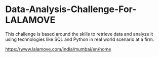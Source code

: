 # Data-Analysis-Challenge-For-LALAMOVE
This challenge is based around the skills to retrieve data and analyze it using technologies like SQL and Python in real world scenario at a firm.

https://www.lalamove.com/india/mumbai/en/home

